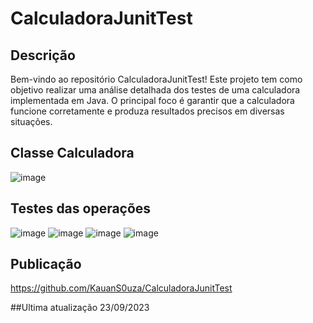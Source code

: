 # CalculadoraJunitTest
## Descrição
Bem-vindo ao repositório CalculadoraJunitTest! Este projeto tem como objetivo realizar uma análise detalhada dos testes de uma calculadora implementada em Java. O principal foco é garantir que a calculadora funcione corretamente e produza resultados precisos em diversas situações.

## Classe Calculadora
![image](https://github.com/KauanS0uza/CalculadoraJunitTest/assets/109562947/90621e7d-ef69-4530-b700-4a83974fc801) 

## Testes das operações
![image](https://github.com/KauanS0uza/CalculadoraJunitTest/assets/109562947/11557631-6c50-4311-a019-b69bc238f91c)
![image](https://github.com/KauanS0uza/CalculadoraJunitTest/assets/109562947/6e57d13d-da31-476c-9fce-faa7da80c299)
![image](https://github.com/KauanS0uza/CalculadoraJunitTest/assets/109562947/8736991d-e319-4505-b17c-3caf821fdc12)
![image](https://github.com/KauanS0uza/CalculadoraJunitTest/assets/109562947/789ea06b-76ee-43f8-b9cf-bf3016a9d9c0)

## Publicação 
https://github.com/KauanS0uza/CalculadoraJunitTest

##Ultima atualização 23/09/2023
